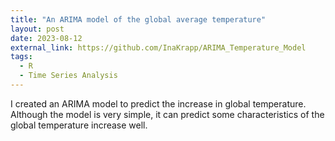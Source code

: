 ```yaml
---
title: "An ARIMA model of the global average temperature"
layout: post
date: 2023-08-12
external_link: https://github.com/InaKrapp/ARIMA_Temperature_Model
tags:
  - R
  - Time Series Analysis
---
```

I created an ARIMA model to predict the increase in global temperature. Although the model is very simple, it can predict some characteristics of the global temperature increase well. 
